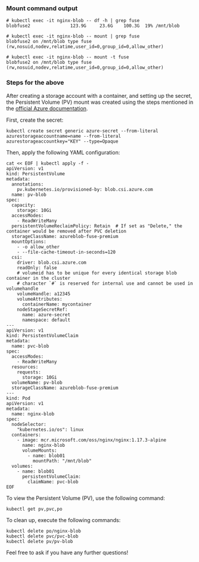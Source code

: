 ### Mount command output

```
# kubectl exec -it nginx-blob -- df -h | grep fuse
blobfuse2               123.9G     23.6G    100.3G  19% /mnt/blob

# kubectl exec -it nginx-blob -- mount | grep fuse
blobfuse2 on /mnt/blob type fuse (rw,nosuid,nodev,relatime,user_id=0,group_id=0,allow_other)

# kubectl exec -it nginx-blob -- mount -t fuse
blobfuse2 on /mnt/blob type fuse (rw,nosuid,nodev,relatime,user_id=0,group_id=0,allow_other)
```

### Steps for the above

After creating a storage account with a container, and setting up the secret, the Persistent Volume (PV) mount was created using the steps mentioned in the [official Azure documentation](https://learn.microsoft.com/en-us/azure/aks/azure-csi-blob-storage-provision?tabs=mount-blobfuse%2Csecret).

First, create the secret:

```
kubectl create secret generic azure-secret --from-literal azurestorageaccountname=name --from-literal azurestorageaccountkey="KEY" --type=Opaque
```

Then, apply the following YAML configuration:

```
cat << EOF | kubectl apply -f -
apiVersion: v1
kind: PersistentVolume
metadata:
  annotations:
    pv.kubernetes.io/provisioned-by: blob.csi.azure.com
  name: pv-blob
spec:
  capacity:
    storage: 10Gi
  accessModes:
    - ReadWriteMany
  persistentVolumeReclaimPolicy: Retain  # If set as "Delete," the container would be removed after PVC deletion
  storageClassName: azureblob-fuse-premium
  mountOptions:
    - -o allow_other
    - --file-cache-timeout-in-seconds=120
  csi:
    driver: blob.csi.azure.com
    readOnly: false
    # volumeid has to be unique for every identical storage blob container in the cluster
    # character `#` is reserved for internal use and cannot be used in volumehandle
    volumeHandle: a12345
    volumeAttributes:
      containerName: mycontainer
    nodeStageSecretRef:
      name: azure-secret
      namespace: default
---
apiVersion: v1
kind: PersistentVolumeClaim
metadata:
  name: pvc-blob
spec:
  accessModes:
    - ReadWriteMany
  resources:
    requests:
      storage: 10Gi
  volumeName: pv-blob
  storageClassName: azureblob-fuse-premium
---
kind: Pod
apiVersion: v1
metadata:
  name: nginx-blob
spec:
  nodeSelector:
    "kubernetes.io/os": linux
  containers:
    - image: mcr.microsoft.com/oss/nginx/nginx:1.17.3-alpine
      name: nginx-blob
      volumeMounts:
        - name: blob01
          mountPath: "/mnt/blob"
  volumes:
    - name: blob01
      persistentVolumeClaim:
        claimName: pvc-blob
EOF
```

To view the Persistent Volume (PV), use the following command:

```
kubectl get pv,pvc,po
```

To clean up, execute the following commands:

```
kubectl delete po/nginx-blob
kubectl delete pvc/pvc-blob
kubectl delete pv/pv-blob
```

Feel free to ask if you have any further questions!
